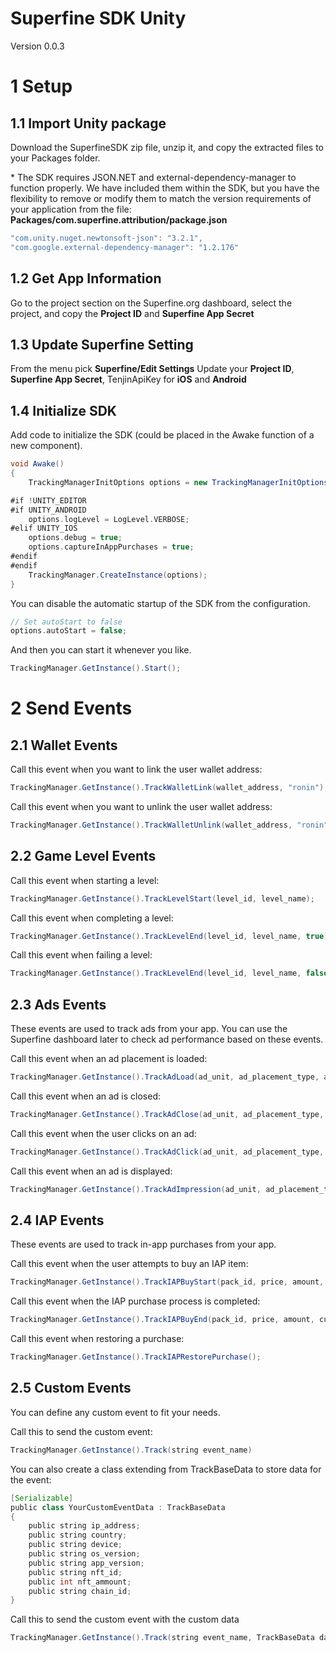 # Superfine SDK Unity
Version 0.0.3
# 1 Setup
## 1.1 Import Unity package
Download the SuperfineSDK zip file, unzip it, and copy the extracted files to your Packages folder.

\* The SDK requires JSON.NET and external-dependency-manager to function properly. We have included them within the SDK, but you have the flexibility to remove or modify them to match the version requirements of your application from the file: **Packages/com.superfine.attribution/package.json**
```groovy
"com.unity.nuget.newtonsoft-json": "3.2.1",
"com.google.external-dependency-manager": "1.2.176"
```
## 1.2 Get App Information
Go to the project section on the Superfine.org dashboard, select the project, and copy the **Project ID** and **Superfine App Secret**

## 1.3 Update Superfine Setting
From the menu pick **Superfine/Edit Settings**
Update your **Project ID**, **Superfine App Secret**, TenjinApiKey for **iOS** and **Android**

## 1.4 Initialize SDK
Add code to initialize the SDK (could be placed in the Awake function of a new component).

```groovy
void Awake()
{
    TrackingManagerInitOptions options = new TrackingManagerInitOptions();

#if !UNITY_EDITOR
#if UNITY_ANDROID
    options.logLevel = LogLevel.VERBOSE;
#elif UNITY_IOS
    options.debug = true;
    options.captureInAppPurchases = true;
#endif
#endif
    TrackingManager.CreateInstance(options);
}
```
You can disable the automatic startup of the SDK from the configuration.
```groovy
// Set autoStart to false
options.autoStart = false;
```
And then you can start it whenever you like.
```groovy
TrackingManager.GetInstance().Start();
```
# 2 Send Events
## 2.1 Wallet Events
Call this event when you want to link the user wallet address:

```groovy
TrackingManager.GetInstance().TrackWalletLink(wallet_address, "ronin");
```

Call this event when you want to unlink the user wallet address:

```groovy
TrackingManager.GetInstance().TrackWalletUnlink(wallet_address, "ronin");
```
## 2.2 Game Level Events
Call this event when starting a level:

```groovy
TrackingManager.GetInstance().TrackLevelStart(level_id, level_name);
```

Call this event when completing a level:

```groovy
TrackingManager.GetInstance().TrackLevelEnd(level_id, level_name, true);
```

Call this event when failing a level:

```groovy
TrackingManager.GetInstance().TrackLevelEnd(level_id, level_name, false);
```
## 2.3 Ads Events
These events are used to track ads from your app. You can use the Superfine dashboard later to check ad performance based on these events.

Call this event when an ad placement is loaded:
```groovy
TrackingManager.GetInstance().TrackAdLoad(ad_unit, ad_placement_type, ad_placement); 
```

Call this event when an ad is closed:

```groovy
TrackingManager.GetInstance().TrackAdClose(ad_unit, ad_placement_type, ad_placement); 
```

Call this event when the user clicks on an ad:

```groovy
TrackingManager.GetInstance().TrackAdClick(ad_unit, ad_placement_type, ad_placement); 
```

Call this event when an ad is displayed:

```groovy
TrackingManager.GetInstance().TrackAdImpression(ad_unit, ad_placement_type, ad_placement); 
```

## 2.4 IAP Events 
These events are used to track in-app purchases from your app.

Call this event when the user attempts to buy an IAP item:

```groovy
TrackingManager.GetInstance().TrackIAPBuyStart(pack_id, price, amount, currency);
```

Call this event when the IAP purchase process is completed:

```groovy
TrackingManager.GetInstance().TrackIAPBuyEnd(pack_id, price, amount, currency);
```

Call this event when restoring a purchase:

```groovy
TrackingManager.GetInstance().TrackIAPRestorePurchase(); 
```

## 2.5 Custom Events
You can define any custom event to fit your needs.

Call this to send the custom event:

```groovy
TrackingManager.GetInstance().Track(string event_name)
```


You can also create a class extending from TrackBaseData to store data for the event:

```groovy
[Serializable]
public class YourCustomEventData : TrackBaseData
{
    public string ip_address;
    public string country;
    public string device;
    public string os_version;
    public string app_version;
    public string nft_id;
    public int nft_ammount;
    public string chain_id;
}
```

Call this to send the custom event with the custom data

```groovy
TrackingManager.GetInstance().Track(string event_name, TrackBaseData data = null)
```